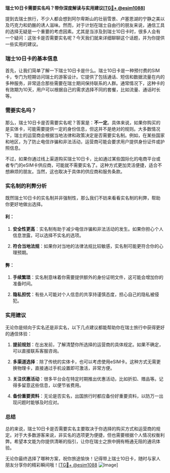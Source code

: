 **瑞士10日卡需要实名吗？带你深度解读与实用建议[[TG💪+ @esim1088](https://t.me/s/esim1088)]**

提到去瑞士旅行，不少人都会想到阿尔卑斯山的壮丽雪景、卢塞恩湖的宁静之美以及巧克力和奶酪的诱人滋味。然而，对于计划在瑞士自由行的朋友来说，通信工具的选择无疑是一个重要的考虑因素。尤其是当涉及到瑞士10日卡时，很多人会有一个疑问：这张卡是否需要实名呢？今天我们就来详细聊聊这个话题，并为你提供一些实用的建议。

### 瑞士10日卡的基本信息

首先，让我们简单了解一下瑞士10日卡是什么。瑞士10日卡是一种预付费的SIM卡，专门为短期访问瑞士的游客设计。它提供了包括通话、短信和数据流量在内的多种服务，非常适合那些需要在瑞士期间保持联系的人群。通常情况下，这种卡的有效期为10天，用户可以根据自己的需求选择不同的套餐，比如流量、通话时长等。

### 需要实名吗？

那么，瑞士10日卡是否需要实名呢？答案是：**不一定**。具体来说，如果你购买的是实体卡，可能需要提供一定的身份信息，但这并不是绝对的规则。大多数情况下，瑞士的运营商会根据当地法律和政策决定是否需要实名制。例如，在某些国家和地区，为了防止电信诈骗和非法活动，运营商可能会要求用户提供身份证件或护照信息。

不过，如果你通过线上渠道购买瑞士10日卡，比如通过某些国际化的电商平台或者专门的eSIM卡供应商，可能就不需要实名了。这种方式更加灵活便捷，适合不想麻烦的朋友。当然，这也取决于具体的供应商和服务条款。

### 实名制的利弊分析

既然瑞士10日卡的实名制并非强制性，那么我们不妨来看看实名制的利弊，帮助你更好地做出选择。

#### 利：

1. **安全性更高**：实名制有助于减少电信诈骗和非法活动的发生。如果你担心个人信息泄露，可以选择不实名的选项。
   
2. **符合当地法规**：如果你对当地的法律法规比较敏感，实名制可能更符合你的心理预期。

#### 弊：

1. **手续繁琐**：实名制意味着你需要提供额外的身份证明文件，这可能会增加你的准备时间。
   
2. **隐私担忧**：有些人可能对个人信息的共享持谨慎态度，担心自己的隐私被侵犯。

### 实用建议

无论你是倾向于实名还是非实名，以下几点建议都能帮助你在瑞士旅行中获得更好的通信体验：

1. **提前规划**：在出发前，了解清楚你所选择的运营商的具体规定。如果不确定，可以直接联系客服咨询。
   
2. **多渠道选择**：除了传统的实体卡，也可以考虑使用eSIM卡。这种方式无需更换物理卡，直接通过手机设置即可激活，非常方便。

3. **关注优惠活动**：很多平台会在特定时期推出优惠活动，比如折扣、赠品等。记得多留意这些信息，以便节省费用。

4. **备份重要资料**：无论是否实名，出国旅行时都应备份好重要资料，以防万一出现问题时能够及时应对。

### 总结

总的来说，瑞士10日卡是否需要实名主要取决于你选择的购买方式和运营商的规定。对于大多数游客来说，非实名的选项更为便捷，但也需要根据个人情况权衡利弊。希望本文能为你提供清晰的指引，让你在瑞士之旅中拥有畅通无阻的通讯体验。

无论你最终选择了哪种方案，祝你旅途愉快！记得带上瑞士10日卡，随时与家人朋友分享你的精彩瞬间哦！[[TG💪+ @esim1088](https://t.me/s/esim1088) ![Image](https://i.postimg.cc/4NQfJmqS/Snipaste-2025-05-13-00-14-12.png)]